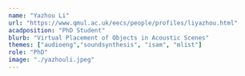 ```yaml
---
name: "Yazhou Li"
url: "https://www.qmul.ac.uk/eecs/people/profiles/liyazhou.html"
acadposition: "PhD Student"
blurb: "Virtual Placement of Objects in Acoustic Scenes"
themes: ["audioeng","soundsynthesis", "isam", "mlist"]
role: "PhD"
image: "./yazhouli.jpeg"
---
```

